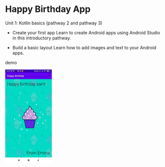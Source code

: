 # Happy Birthday App

Unit 1: Kotlin basics (pathway 2 and pathway 3)

- Create your first app
  Learn to create Android apps using Android Studio in this introductory pathway.

- Build a basic layout
  Learn how to add images and text to your Android apps.

demo

<img src="../assets/happy_birthday_app.jpg" alt="Happy birthday app demo" title="Happy birthday app demo" width="150" />

